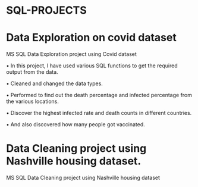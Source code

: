 # SQL-PROJECTS

# Data Exploration on covid dataset
MS SQL Data Exploration project using Covid dataset

•	In this project, I have used various SQL functions to get the required output from the data.

•	Cleaned and changed the data types.

•	Performed to find out the death percentage and infected percentage from the various locations.

•	Discover the highest infected rate and death counts in different countries.

•	And also discovered how many people got vaccinated.


# Data Cleaning project using Nashville housing dataset.
MS SQL Data Cleaning project using Nashville housing dataset






